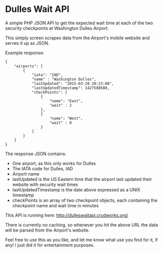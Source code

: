 # Dulles Wait API
A simple PHP JSON API to get the expected wait time at each of the two security checkpoints at Washington Dulles Airport.

This simply screen scrapes data from the Airport's mobile website and serves it up as JSON.

Example response:

```
{ 
    "airports": [ 
        { 
            "iata": "IAD", 
            "name" : "Washington Dulles", 
            "lastUpdated": "2015-03-28 20:23:00", 
            "lastUpdatedTimestamp": 1427588580, 
            "checkPoints": [ 
                { 
                    "name": "East", 
                    "wait" : 2 
                }, 
                { 
                    "name": "West", 
                    "wait" : 0 
                } 
            ] 
        } 
    ] 
}
```

The response JSON contains:

* One airport, as this only works for Dulles
* The IATA code for Dulles, IAD
* Airport name
* lastUpdated is the US Eastern time that the airport last updated their website with security wait times
* lastUpdatedTimestamp is the date above expressed as a UNIX timestamp
* checkPoints is an array of two checkpoint objects, each containing the checkpoint name and wait time in minutes

This API is running here: http://dulleswaitapi.crudworks.org/

There is currently no caching, so whenever you hit the above URL the data will be parsed from the Airport's website.

Feel free to use this as you like, and let me know what use you find for it, if any!  I just did it for entertainment purposes.
